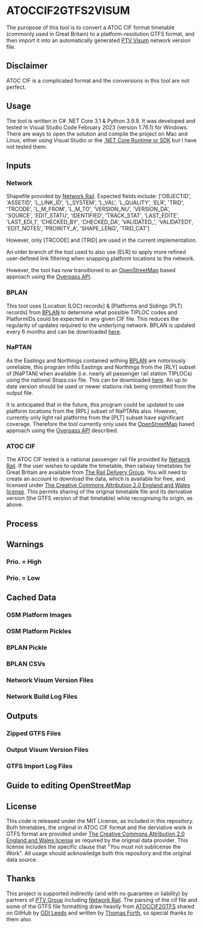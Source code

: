 # ATOCCIF2GTFS2VISUM

The puropose of this tool is to convert a ATOC CIF format timetable (commonly used in Great Britain) to a platform-resolution GTFS format, and then import it into an automatically generated [PTV Visum](https://www.myptv.com/en/mobility-software/ptv-visum) network version file.

## Disclaimer

ATOC CIF is a complicated format and the conversions in this tool are not perfect.

## Usage

The tool is written in C# .NET Core 3.1 & Python 3.9.9. It was developed and tested in Visual Studio Code February 2023 (version 1.76.1) for Windows. There are ways to open the solution and compile the project on Mac and Linux, either using Visual Studio or the [.NET Core Runtime or SDK](https://dotnet.microsoft.com/download) but I have not tested them.

## Inputs

### Network

Shapefile provided by [Network Rail](https://www.networkrail.co.uk/). Expected fields include:
['OBJECTID', 'ASSETID', 'L_LINK_ID', 'L_SYSTEM', 'L_VAL', 'L_QUALITY', 'ELR', 'TRID',
 'TRCODE', 'L_M_FROM', 'L_M_TO', 'VERSION_NU', 'VERSION_DA', 'SOURCE', 'EDIT_STATU',
 'IDENTIFIED', 'TRACK_STAT', 'LAST_EDITE', 'LAST_EDI_1', 'CHECKED_BY', 'CHECKED_DA',
 'VALIDATED_', 'VALIDATED1', 'EDIT_NOTES', 'PROIRITY_A', 'SHAPE_LENG', 'TRID_CAT']

However, only [TRCODE] and [TRID] are used in the current implementation.

An older branch of the tool used to also use [ELR] to apply more refined user-defined link filtering when snapping platform locations to the network.

However, the tool has now transitioned to an [OpenStreetMap](https://www.openstreetmap.org/about) based approach using the [Overpass API](https://python-overpy.readthedocs.io/en/latest/).
 
### BPLAN

This tool uses [Location (LOC) records] & [Platforms and Sidings (PLT) records] from [BPLAN](https://wiki.openraildata.com/index.php?title=BPLAN_data_structure) to determine what possible TIPLOC codes and PlatformIDs could be expected in any given CIF file. This reduces the regularity of updates required to the underlying network. BPLAN is updated every 6 months and can be downloaded [here](https://wiki.openraildata.com/index.php?title=BPLAN_Geography_Data).

### NaPTAN

As the Eastings and Northings contained withing [BPLAN](https://wiki.openraildata.com/index.php?title=BPLAN_data_structure) are notoriously unreliable, this program infills Eastings and Northings from the [RLY] subset of [NaPTAN] when available (i.e. nearly all passenger rail station TIPLOCs) using the national Stops.csv file. This can be downloaded [here](https://beta-naptan.dft.gov.uk/download). An up to date version should be used or newer stations risk being ommitted from the output file.

It is anticipated that in the future, this program could be updated to use platform locations from the [RPL] subset of NaPTANs also. However, currently only light rail platforms from the [PLT] subset have significant coverage. Therefore the tool currently only uses the [OpenStreetMap](https://www.openstreetmap.org/about) based approach using the [Overpass API](https://python-overpy.readthedocs.io/en/latest/) described.

### ATOC CIF

The ATOC CIF tested is a national passenger rail file provided by [Network Rail](https://www.networkrail.co.uk/). If the user wishes to update the timetable, then railway timetables for Great Britain are available from [The Rail Delivery Group](http://data.atoc.org/). You will need to create an account to download the data, which is available for free, and licensed under [The Creative Commons Attribution 2.0 England and Wales license]( https://creativecommons.org/licenses/by/2.0/uk/legalcode). This permits sharing of the original timetable file and its derivative version (the GTFS version of that timetable) while recognising its origin, as above.

## Process

## Warnings

### Prio. = High

### Prio. = Low

## Cached Data

### OSM Platform Images

### OSM Platform Pickles

### BPLAN Pickle

### BPLAN CSVs

### Network Visum Version Files

### Network Build Log Files

## Outputs

### Zipped GTFS Files

### Output Visum Version Files

### GTFS Import Log Files

## Guide to editing OpenStreetMap

## License

This code is released under the MIT License, as included in this repository.
Both timetables, the original in ATOC CIF format and the derviative work in GTFS format are provided under [The Creative Commons Attribution 2.0 England and Wales license]( https://creativecommons.org/licenses/by/2.0/uk/legalcode) as required by the original data provider. This license includes the specific clause that "You must not sublicense the Work". All usage should acknowledge both this repository and the original data source.

## Thanks

This project is supported indirectly (and with no guarantee or liability) by partners of [PTV Group](https://company.ptvgroup.com/en/) including [Network Rail](https://www.networkrail.co.uk/). The parsing of the cif file and some of the GTFS file formatting draw heavily from [ATOCCIF2GTFS](https://github.com/odileeds/ATOCCIF2GTFS) shared on GitHub by [ODI Leeds](https://github.com/odileeds) and written by [Thomas Forth](https://github.com/odileeds/ATOCCIF2GTFS/commits?author=thomasforth), so special thanks to them also.
